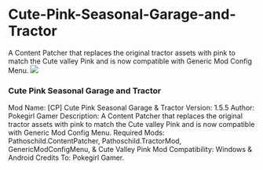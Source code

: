 # Cute-Pink-Seasonal-Garage-and-Tractor
A Content Patcher that replaces the original tractor assets with pink to match the Cute valley Pink and is now compatible with Generic Mod Config Menu.
![](https://staticdelivery.nexusmods.com/mods/1303/images/16042/16042-1680010699-1630559833.png)

### Cute Pink Seasonal Garage and Tractor

Mod Name: [CP] Cute Pink Seasonal Garage & Tractor
Version: 1.5.5
Author: Pokegirl Gamer
Description: A Content Patcher that replaces the original tractor assets with pink to match the Cute valley Pink and is now compatible with Generic Mod Config Menu.
Required Mods: Pathoschild.ContentPatcher, Pathoschild.TractorMod, GenericModConfigMenu, & Cute Valley Pink
Mod Compatibility: Windows & Android
Credits To: Pokegirl Gamer.
